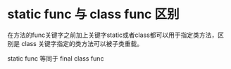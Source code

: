 # static func 与 class func 区别

在方法的func关键字之前加上关键字static或者class都可以用于指定类方法，区别是 class 关键字指定的类方法可以被子类重载。

static func 等同于 final class func

